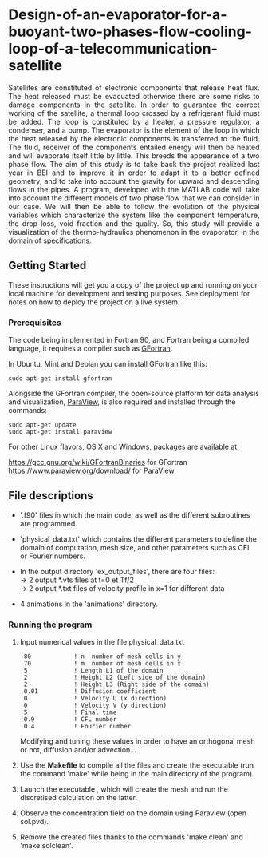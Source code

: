 # Design-of-an-evaporator-for-a-buoyant-two-phases-flow-cooling-loop-of-a-telecommunication-satellite

<p style='text-align: justify;'>Satellites are constituted of electronic components that release heat flux. The heat released must be evacuated otherwise there are some risks to damage components in the satellite. In order to guarantee the correct working of the satellite, a thermal loop crossed by a refrigerant fluid must be added. The loop is constituted by a heater, a pressure regulator, a condenser, and a pump. The evaporator is the element of the loop in which the heat released by the electronic components is transferred to the fluid. The fluid, receiver of the components entailed energy will then be heated and will evaporate itself little by little. This breeds the appearance of a two phase flow. The aim of this study is to take back the project realized last year in BEI and to improve it in order to adapt it to a better defined geometry, and to take into account the gravity for upward and descending flows in the pipes. A program, developed with the MATLAB code will take into account the different models of two phase flow that we can consider in our case. We will then be able to follow the evolution of the physical variables which characterize the system like the component temperature, the drop loss, void fraction and the quality. So, this study will provide a visualization of the thermo-hydraulics phenomenon in the evaporator, in the domain of specifications.</p>


## Getting Started

These instructions will get you a copy of the project up and running on your local machine for development and testing purposes. See deployment for notes on how to deploy the project on a live system.

### Prerequisites

The code being implemented in Fortran 90, and Fortran being a compiled language, it requires a compiler such as <a href="https://gcc.gnu.org/wiki/GFortran">GFortran</a>.

In Ubuntu, Mint and Debian you can install GFortran like this:

    sudo apt-get install gfortran
    
Alongside the GFortran compiler, the open-source platform for data analysis and visualization, <a href="https://www.paraview.org/">ParaView</a>, is also required and installed through the commands:

    sudo apt-get update
    sudo apt-get install paraview

For other Linux flavors, OS X and Windows, packages are available at:

https://gcc.gnu.org/wiki/GFortranBinaries for GFortran    
https://www.paraview.org/download/ for ParaView


## File descriptions

* '.f90' files in which the main code, as well as the different subroutines are programmed.
* 'physical_data.txt' which contains the different parameters to define the domain of computation, mesh size, and other parameters such as CFL or Fourier numbers.
* In the output directory 'ex_output_files', there are four files:     
-> 2 output *.vts files at t=0 et Tf/2    
-> 2 output *.txt files of velocity profile in x=1 for different data 

* 4 animations in the 'animations' directory.

### Running the program

1. Input numerical values in the file physical_data.txt

        80            ! n  number of mesh cells in y    
        70            ! m  number of mesh cells in x    
        5             ! Length L1 of the domain    
        2             ! Height L2 (Left side of the domain)    
        2             ! Height L3 (Right side of the domain)     
        0.01          ! Diffusion coefficient    
        0             ! Velocity U (x direction)     
        0             ! Velocity V (y direction)          
        5             ! Final time    
        0.9           ! CFL number    
        0.4           ! Fourier number    

    Modifying and tuning these values in order to have an orthogonal mesh or not, diffusion and/or advection...

2. Use the **Makefile** to compile all the files and create the executable (run the command 'make' while being in the main directory of the program).

3. Launch the executable , which will create the mesh and run the discretised calculation on the latter.

4. Observe the concentration field on the domain using Paraview (open sol.pvd).

5. Remove the created files thanks to the commands 'make clean' and 'make solclean'.
